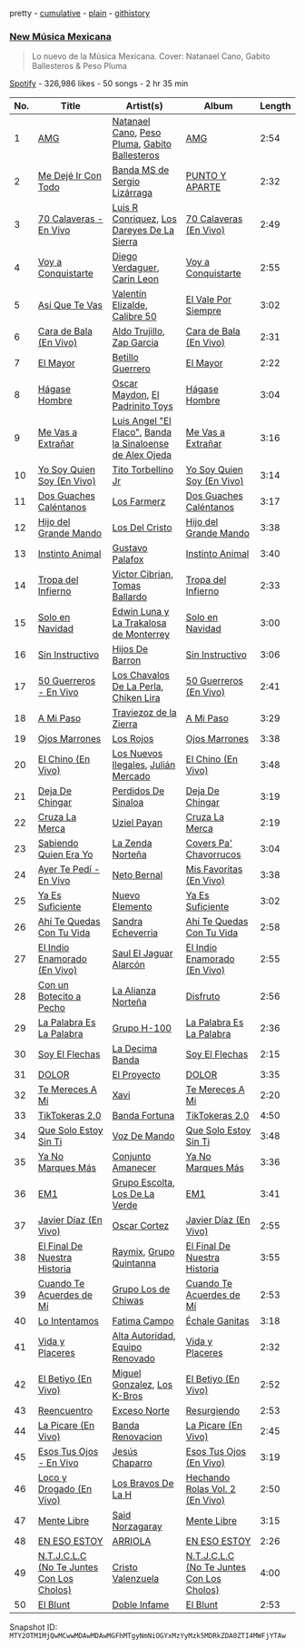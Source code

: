 pretty - [cumulative](/playlists/cumulative/37i9dQZF1DX6Adf5JEwIPs.md) - [plain](/playlists/plain/37i9dQZF1DX6Adf5JEwIPs) - [githistory](https://github.githistory.xyz/mackorone/spotify-playlist-archive/blob/main/playlists/plain/37i9dQZF1DX6Adf5JEwIPs)

### [New Música Mexicana](https://open.spotify.com/playlist/37i9dQZF1DX6Adf5JEwIPs)

> Lo nuevo de la Música Mexicana\. Cover: Natanael Cano, Gabito Ballesteros & Peso Pluma

[Spotify](https://open.spotify.com/user/spotify) - 326,986 likes - 50 songs - 2 hr 35 min

| No. | Title | Artist(s) | Album | Length |
|---|---|---|---|---|
| 1 | [AMG](https://open.spotify.com/track/1lRtH4FszTrwwlK5gTSbXO) | [Natanael Cano](https://open.spotify.com/artist/0elWFr7TW8piilVRYJUe4P), [Peso Pluma](https://open.spotify.com/artist/12GqGscKJx3aE4t07u7eVZ), [Gabito Ballesteros](https://open.spotify.com/artist/6Sbl0NT50roqWvy746MfVf) | [AMG](https://open.spotify.com/album/0s2sLResjP92wRavoj9k0O) | 2:54 |
| 2 | [Me Dejé Ir Con Todo](https://open.spotify.com/track/1kBqb0BA14qxbXrgqlLHie) | [Banda MS de Sergio Lizárraga](https://open.spotify.com/artist/2C6i0I5RiGzDKN9IAF8reh) | [PUNTO Y APARTE](https://open.spotify.com/album/7gweMRej5j0jzExxgwreci) | 2:32 |
| 3 | [70 Calaveras \- En Vivo](https://open.spotify.com/track/0j4NhEUEQiiBtktxF7nEC4) | [Luis R Conriquez](https://open.spotify.com/artist/0pePYDrJGk8gqMRbXrLJC8), [Los Dareyes De La Sierra](https://open.spotify.com/artist/1ZMJSCQw8DIefcLb1FIpY0) | [70 Calaveras \(En Vivo\)](https://open.spotify.com/album/3hp1ptkk30lzRFQwpyjWxe) | 2:49 |
| 4 | [Voy a Conquistarte](https://open.spotify.com/track/1NRL1xr9JCqu5ITWURgfk6) | [Diego Verdaguer](https://open.spotify.com/artist/2UFqwY8A3PLcx8pAkg9g5P), [Carin Leon](https://open.spotify.com/artist/66ihevNkSYNzRAl44dx6jJ) | [Voy a Conquistarte](https://open.spotify.com/album/2VHsO0GHeMDDemIeaEg9dZ) | 2:55 |
| 5 | [Así Que Te Vas](https://open.spotify.com/track/50ipI7duYwyQYw79guJRP8) | [Valentín Elizalde](https://open.spotify.com/artist/3CAhiUHkUYT1mFtVHM9SHA), [Calibre 50](https://open.spotify.com/artist/4jogXSSvlyMkODGSZ2wc2P) | [El Vale Por Siempre](https://open.spotify.com/album/52ZgXPa5ge0JIMKKXz42QN) | 3:02 |
| 6 | [Cara de Bala \(En Vivo\)](https://open.spotify.com/track/1Tm3LXsJK7V9BV9mhtCJYD) | [Aldo Trujillo](https://open.spotify.com/artist/0l6WgSoqo4UqeuXFKnTQRu), [Zap Garcia](https://open.spotify.com/artist/1H1ADeCEi7Lu2OVorvGshg) | [Cara de Bala \(En Vivo\)](https://open.spotify.com/album/7MvjnbGjvMeMDOrG3lvARK) | 2:31 |
| 7 | [El Mayor](https://open.spotify.com/track/69Va9TvP33ArLmaS5EmO1n) | [Betillo Guerrero](https://open.spotify.com/artist/0OtTjzw8SQkRaGzpTNvu1y) | [El Mayor](https://open.spotify.com/album/1zeinR43f370FNKzDZtAtF) | 2:22 |
| 8 | [Hágase Hombre](https://open.spotify.com/track/3g5i3yc1YBBlJRPUYzZ6Eu) | [Oscar Maydon](https://open.spotify.com/artist/3l9G1G9MxH6DaRhwLklaf5), [El Padrinito Toys](https://open.spotify.com/artist/04mzq9GH08zOBRdV2gzmXm) | [Hágase Hombre](https://open.spotify.com/album/7ilhopX9AwemPf6YNz4XiG) | 3:04 |
| 9 | [Me Vas a Extrañar](https://open.spotify.com/track/0hkGBFKtk8N5tOsDoC7K02) | [Luis Angel "El Flaco"](https://open.spotify.com/artist/4kJ2OBSNasUA4yOT5NCfCl), [Banda la Sinaloense de Alex Ojeda](https://open.spotify.com/artist/6ucSqPKWD0QdphhjNrVnUf) | [Me Vas a Extrañar](https://open.spotify.com/album/5HzEbo3FuuWo3eCPbBvr7z) | 3:16 |
| 10 | [Yo Soy Quien Soy \(En Vivo\)](https://open.spotify.com/track/6gEluRhJsIkZrf69R17eiF) | [Tito Torbellino Jr](https://open.spotify.com/artist/0dXXFVCw0LKzmHFrTLUaQJ) | [Yo Soy Quien Soy \(En Vivo\)](https://open.spotify.com/album/1gJYrHcQO5OAg50CCDKfZw) | 3:14 |
| 11 | [Dos Guaches Caléntanos](https://open.spotify.com/track/7qfTIjeLLW20IfKNygZ4Ev) | [Los Farmerz](https://open.spotify.com/artist/5aZppZ1lCv3Y09RuunlN1a) | [Dos Guaches Caléntanos](https://open.spotify.com/album/5VY7WMoTXkIWgvb9Uja3xV) | 3:17 |
| 12 | [Hijo del Grande Mando](https://open.spotify.com/track/4GJpGZb0XvnxIjCsYl3Dip) | [Los Del Cristo](https://open.spotify.com/artist/3BarTzhsrWCqdYdTuHaXiK) | [Hijo del Grande Mando](https://open.spotify.com/album/5SjMBoGd33LV3Y5AMIstfZ) | 3:38 |
| 13 | [Instinto Animal](https://open.spotify.com/track/2Ga1iYwfe7RkcHSAnn8uIU) | [Gustavo Palafox](https://open.spotify.com/artist/4sFGEHs1ufSWEmfpTDm3DM) | [Instinto Animal](https://open.spotify.com/album/57jqdlBH0Khch5jTa5sZoW) | 3:40 |
| 14 | [Tropa del Infierno](https://open.spotify.com/track/2oz0QxdGNxHP1lo8kEavXS) | [Victor Cibrian](https://open.spotify.com/artist/1iXdpCz3AeLEAvzqeNodt8), [Tomas Ballardo](https://open.spotify.com/artist/3Y4UmopFbGuRYdtGEa5jDZ) | [Tropa del Infierno](https://open.spotify.com/album/5a1nLZJ3MUBeKWGoSTnQ60) | 2:33 |
| 15 | [Solo en Navidad](https://open.spotify.com/track/3uLNsNrH9pdQhdDjDRSZ9z) | [Edwin Luna y La Trakalosa de Monterrey](https://open.spotify.com/artist/4LFOoXhMhnq9U8VsZkSwxl) | [Solo en Navidad](https://open.spotify.com/album/2iL2vi5LhRDoGhELR0Wnzi) | 3:00 |
| 16 | [Sin Instructivo](https://open.spotify.com/track/0LWOMX9KX6651zRuMunVSH) | [Hijos De Barron](https://open.spotify.com/artist/32YGQsNtuwyobFFnn8ikpe) | [Sin Instructivo](https://open.spotify.com/album/6MVd7rogG9g2kCmt6fy22j) | 3:06 |
| 17 | [50 Guerreros \- En Vivo](https://open.spotify.com/track/3Ny7oh2RrtcNzYCGZHHrdJ) | [Los Chavalos De La Perla](https://open.spotify.com/artist/5w2CwSVYz9o6NUY4RgpCCO), [Chiken Lira](https://open.spotify.com/artist/3OXtjz5aMVWAQ4DDQuoICn) | [50 Guerreros \(En Vivo\)](https://open.spotify.com/album/5bTlsmTczzSVsjulAnIep7) | 2:41 |
| 18 | [A Mi Paso](https://open.spotify.com/track/38o0NHH625eFYa2OonBiZp) | [Traviezoz de la Zierra](https://open.spotify.com/artist/1tX4Yf64m81Ju9THQiXAzn) | [A Mi Paso](https://open.spotify.com/album/2xDPTB3EcjPsoiD38MZT4P) | 3:29 |
| 19 | [Ojos Marrones](https://open.spotify.com/track/40BxyMmURblx07RcVIKW6T) | [Los Rojos](https://open.spotify.com/artist/4N76v8ETS7Q5sod9W0dgIo) | [Ojos Marrones](https://open.spotify.com/album/0qVXRHwu90sEGTIk5EbHGm) | 3:38 |
| 20 | [El Chino \(En Vivo\)](https://open.spotify.com/track/3o2wHCWIcPJ6BA6TiqcgVO) | [Los Nuevos Ilegales](https://open.spotify.com/artist/0dAcy3ayJIW98jdHTacqac), [Julián Mercado](https://open.spotify.com/artist/4NEQrC4AlByMUOmOp9H5hZ) | [El Chino \(En Vivo\)](https://open.spotify.com/album/1uiwoOX53KzAHr4vWgftKV) | 3:48 |
| 21 | [Deja De Chingar](https://open.spotify.com/track/72qLlWqf657e3hEkP7LkHx) | [Perdidos De Sinaloa](https://open.spotify.com/artist/6LNlfExL1VfbLmpkVfg4N9) | [Deja De Chingar](https://open.spotify.com/album/0orJw54cnLfLmYPSVpkj64) | 3:19 |
| 22 | [Cruza La Merca](https://open.spotify.com/track/5mdar6yL0XvE6t5BllYVlR) | [Uziel Payan](https://open.spotify.com/artist/1mUJ5FdyqTx1UewE6z6imQ) | [Cruza La Merca](https://open.spotify.com/album/0OQ21vOtxcBoB18FgyEDXA) | 2:19 |
| 23 | [Sabiendo Quien Era Yo](https://open.spotify.com/track/0W1Nozc2b98pb4JFx9MlDi) | [La Zenda Norteña](https://open.spotify.com/artist/01brs471Oes6kMnkVJBfGG) | [Covers Pa' Chavorrucos](https://open.spotify.com/album/60oKMKst88TI90kMdNNiNi) | 3:04 |
| 24 | [Ayer Te Pedí \- En Vivo](https://open.spotify.com/track/48r98YoFahFsLoPw2v9GJi) | [Neto Bernal](https://open.spotify.com/artist/0X8PwlFMDK85fIadwq3cA5) | [Mis Favoritas \(En Vivo\)](https://open.spotify.com/album/4wGgcbPj9HPTpYyKSBqMBP) | 3:38 |
| 25 | [Ya Es Suficiente](https://open.spotify.com/track/1XF09h15mtS3nvgDniNZN5) | [Nuevo Elemento](https://open.spotify.com/artist/5bX24ABh13zF8hf5oPwc3N) | [Ya Es Suficiente](https://open.spotify.com/album/5Rd0mR4ErR1V7Seq9D3ELT) | 3:02 |
| 26 | [Ahí Te Quedas Con Tu Vida](https://open.spotify.com/track/5A4UnYZ42vWsfikW38sQKz) | [Sandra Echeverria](https://open.spotify.com/artist/0LfJXLNpLGZtn4OAki9W31) | [Ahí Te Quedas Con Tu Vida](https://open.spotify.com/album/7GGiG9eUe50j8z9vX0ZqW8) | 2:58 |
| 27 | [El Indio Enamorado \(En Vivo\)](https://open.spotify.com/track/1AEWyAZwNY3HxYnOITEPu5) | [Saul El Jaguar Alarcón](https://open.spotify.com/artist/4zDxqX7DmkPcNfXkrPuYro) | [El Indio Enamorado \(En Vivo\)](https://open.spotify.com/album/0maq6fu6MH2kx9YOEe4nRG) | 2:55 |
| 28 | [Con un Botecito a Pecho](https://open.spotify.com/track/2rv3za9M5o6DtkIVZXgu1r) | [La Alianza Norteña](https://open.spotify.com/artist/6RTbXTYbxbg4hHHwu12xdw) | [Disfruto](https://open.spotify.com/album/3IlO5KgqBRd6DHEOzBcf9l) | 2:56 |
| 29 | [La Palabra Es La Palabra](https://open.spotify.com/track/0ixEoNGQzCWvWZJecFMLz6) | [Grupo H\-100](https://open.spotify.com/artist/6w971ABEzbDRQVUfcbYrl9) | [La Palabra Es La Palabra](https://open.spotify.com/album/7HgCIfeD64lNG6ZoDB3sny) | 2:36 |
| 30 | [Soy El Flechas](https://open.spotify.com/track/5OFd0eV8FsFVUtkkcMUun2) | [La Decima Banda](https://open.spotify.com/artist/1C2CCqiE3rxq2H4ErMzz9U) | [Soy El Flechas](https://open.spotify.com/album/6owWyJ4TVpaVuFgMKsvWhi) | 2:15 |
| 31 | [DOLOR](https://open.spotify.com/track/1S4Xk3LEaXrmvQye3viFFa) | [El Proyecto](https://open.spotify.com/artist/5tm5SxkL3KMVzl9XQvr5Ai) | [DOLOR](https://open.spotify.com/album/2SiOMpq82Qv1svVMt35sP1) | 3:35 |
| 32 | [Te Mereces A Mi](https://open.spotify.com/track/5UFmU41FARfLkGGi4u7mQq) | [Xavi](https://open.spotify.com/artist/3Me35AWHCGqW4sZ7bWWJt1) | [Te Mereces A Mi](https://open.spotify.com/album/6ipurHHwRzradhwlT4JFZN) | 2:20 |
| 33 | [TikTokeras 2.0](https://open.spotify.com/track/46K67TQL7ZuHEW5IwKv7Gv) | [Banda Fortuna](https://open.spotify.com/artist/7tdLl1TJQ80SBEBGN8r0AY) | [TikTokeras 2.0](https://open.spotify.com/album/6QzitDi3c9vUb092984njU) | 4:50 |
| 34 | [Que Solo Estoy Sin Ti](https://open.spotify.com/track/08IjqXgS4TxYpi3hW2CWKJ) | [Voz De Mando](https://open.spotify.com/artist/5sLCZx5RvQ1Cv6kguDLCLx) | [Que Solo Estoy Sin Ti](https://open.spotify.com/album/1grAobsMVO0MoPlN8euwlR) | 3:48 |
| 35 | [Ya No Marques Más](https://open.spotify.com/track/6cmws462vdtMyBOWSpT2WL) | [Conjunto Amanecer](https://open.spotify.com/artist/0wCyyn2rUtk96O0ZBzgM33) | [Ya No Marques Más](https://open.spotify.com/album/31Y0QYgaFIYFvbe45ETluF) | 3:36 |
| 36 | [EM1](https://open.spotify.com/track/5uSxgojvVdfNkTGXWz9QOq) | [Grupo Escolta](https://open.spotify.com/artist/4ZBmQM7663rZsb4Ir96awl), [Los De La Verde](https://open.spotify.com/artist/2OApbndSzlwqPTIUrxCGN2) | [EM1](https://open.spotify.com/album/1gZdvSuNz2qdk1kr7aPW4h) | 3:41 |
| 37 | [Javier Díaz \(En Vivo\)](https://open.spotify.com/track/6vjuVZcU6Q73RPOS4tUm6d) | [Oscar Cortez](https://open.spotify.com/artist/6sCLeqbuK4nOWjcMRb10Gp) | [Javier Díaz \(En Vivo\)](https://open.spotify.com/album/5J5ffYbBcKDGVLXfVbsTCN) | 2:55 |
| 38 | [El Final De Nuestra Historia](https://open.spotify.com/track/4lSHY97TsrsOn0cqBkUrDs) | [Raymix](https://open.spotify.com/artist/0hHT2BH7XTm3ZdZb6CX064), [Grupo Quintanna](https://open.spotify.com/artist/17jlmfAaFHbfrauHk2HiNc) | [El Final De Nuestra Historia](https://open.spotify.com/album/2U9DusHrxN3ni4l6hGZOCu) | 3:55 |
| 39 | [Cuando Te Acuerdes de Mí](https://open.spotify.com/track/4tV1NvE5SpdqPhC9qcyLpt) | [Grupo Los de Chiwas](https://open.spotify.com/artist/55UyMd1aJojv9xFEg5cLbR) | [Cuando Te Acuerdes de Mí](https://open.spotify.com/album/2vkLxF7QSqQzYtNXQatZsE) | 2:53 |
| 40 | [Lo Intentamos](https://open.spotify.com/track/3lFAMHudsloKyf9jNvOtBB) | [Fatima Campo](https://open.spotify.com/artist/02rwaHFS6g69zSkS3kh1jn) | [Échale Ganitas](https://open.spotify.com/album/2OiJWbM7UejhILuVAdoaQH) | 3:18 |
| 41 | [Vida y Placeres](https://open.spotify.com/track/6SIKk9n2yBPhUCNWfJp2pA) | [Alta Autoridad](https://open.spotify.com/artist/5t3gI9HmOoz5EKWOg45OPB), [Equipo Renovado](https://open.spotify.com/artist/2ZQNO1fiVzZDZ6Y08TpvVF) | [Vida y Placeres](https://open.spotify.com/album/7IivhGORX1F1s2nWYjJWei) | 2:32 |
| 42 | [El Betiyo \(En Vivo\)](https://open.spotify.com/track/7bXIKw4ddsFQ5EvUiyuw8Y) | [Miguel Gonzalez](https://open.spotify.com/artist/52rF45lF0ha4SpTpMR2VDT), [Los K\-Bros](https://open.spotify.com/artist/6t0pW5dxdrPbrqnCK4sQ2f) | [El Betiyo \(En Vivo\)](https://open.spotify.com/album/2FLvbcoELVEnSPsCvdc9iZ) | 2:52 |
| 43 | [Reencuentro](https://open.spotify.com/track/15WwbvLQ1Udw70oDzxJQQn) | [Exceso Norte](https://open.spotify.com/artist/49yiRwnTJyXf41PTI1Rouw) | [Resurgiendo](https://open.spotify.com/album/2Cj6W3F52HNqv36OIVtzO4) | 2:53 |
| 44 | [La Picare \(En Vivo\)](https://open.spotify.com/track/73JnG6DvSoKWsRXxmaxNPH) | [Banda Renovacion](https://open.spotify.com/artist/6yRnpibMV9phmk5aIiqhVk) | [La Picare \(En Vivo\)](https://open.spotify.com/album/4D9UkdKMa1mLLCvsKzwBYP) | 2:45 |
| 45 | [Esos Tus Ojos \- En Vivo](https://open.spotify.com/track/1LZSeM8KPf1iJk8iUhGE2v) | [Jesús Chaparro](https://open.spotify.com/artist/65N3M4suQtP8orxSn9RU1q) | [Esos Tus Ojos \(En Vivo\)](https://open.spotify.com/album/6n6qvakefm7AML5oavZzuh) | 3:19 |
| 46 | [Loco y Drogado \(En Vivo\)](https://open.spotify.com/track/291ekxuZ0hzYwz4F0zMDWt) | [Los Bravos De La H](https://open.spotify.com/artist/1ZsgdJmEpCrG7a4fMeiFOr) | [Hechando Rolas Vol\. 2 \(En Vivo\)](https://open.spotify.com/album/2lspJ7QjGRq4cuCZIRbQ6q) | 2:50 |
| 47 | [Mente Libre](https://open.spotify.com/track/6ldJdvAlqkO3NVUNC3gSfm) | [Said Norzagaray](https://open.spotify.com/artist/3hK6sVmdFt15ORCDg503Yp) | [Mente Libre](https://open.spotify.com/album/3ZSpvwRQzN2664kPtkqIvY) | 3:15 |
| 48 | [EN ESO ESTOY](https://open.spotify.com/track/0Q9dtbkDzNJ5VCMvJt5xnR) | [ARRIOLA](https://open.spotify.com/artist/40C6ypaqw5koNMf06hVked) | [EN ESO ESTOY](https://open.spotify.com/album/1PvOw1VdiPnj9tAFaPANYG) | 2:26 |
| 49 | [N.T.J.C.L.C \(No Te Juntes Con Los Cholos\)](https://open.spotify.com/track/2CpOrXh9XSDzTTeC8KBj6l) | [Cristo Valenzuela](https://open.spotify.com/artist/6so6Y6StW5QYgbh8LYytwN) | [N.T.J.C.L.C \(No Te Juntes Con Los Cholos\)](https://open.spotify.com/album/5g2hAIyzLQxuXeBhg5CTjD) | 4:00 |
| 50 | [El Blunt](https://open.spotify.com/track/1rTcETkoVSHl1eyQhUKYCW) | [Doble Infame](https://open.spotify.com/artist/6wK8afTRnGKhlVuYsOLHM7) | [El Blunt](https://open.spotify.com/album/7w4jS9pNiHHATYRqE1SUeb) | 2:53 |

Snapshot ID: `MTY2OTM1MjQwMCwwMDAwMDAwMGFhMTgyNmNiOGYxMzYyMzk5MDRkZDA0ZTI4MWFjYTAw`
